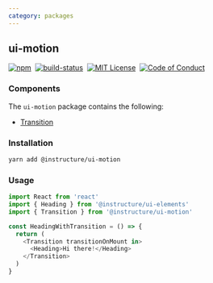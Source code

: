 ```yaml
---
category: packages
---
```


## ui-motion

[![npm][npm]][npm-url]&nbsp;
[![build-status][build-status]][build-status-url]&nbsp;
[![MIT License][license-badge]][LICENSE]&nbsp;
[![Code of Conduct][coc-badge]][coc]

### Components
The `ui-motion` package contains the following:
- [Transition](#Transition)

### Installation

```sh
yarn add @instructure/ui-motion
```

### Usage

```js
import React from 'react'
import { Heading } from '@instructure/ui-elements'
import { Transition } from '@instructure/ui-motion'

const HeadingWithTransition = () => {
  return (
    <Transition transitionOnMount in>
      <Heading>Hi there!</Heading>
    </Transition>
  )
}
```

[npm]: https://img.shields.io/npm/v/@instructure/ui-motion.svg
[npm-url]: https://npmjs.com/package/@instructure/ui-motion

[build-status]: https://travis-ci.org/instructure/instructure-ui.svg?branch=master
[build-status-url]: https://travis-ci.org/instructure/instructure-ui "Travis CI"

[license-badge]: https://img.shields.io/npm/l/instructure-ui.svg?style=flat-square
[license]: https://github.com/instructure/instructure-ui/blob/master/LICENSE

[coc-badge]: https://img.shields.io/badge/code%20of-conduct-ff69b4.svg?style=flat-square
[coc]: https://github.com/instructure/instructure-ui/blob/master/CODE_OF_CONDUCT.md
